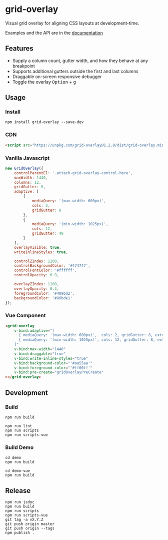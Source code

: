 # grid-overlay

Visual grid overlay for aligning CSS layouts at development-time.

Examples and the API are in the [documentation](https://gridoverlay.com)

## Features
- Supply a column count, gutter width, and how they behave at any breakpoint
- Supports additional gutters outside the first and last columns
- Draggable on-screen responsive debugger
- Toggle the overlay <kbd>Option</kbd> + <kbd>g</kbd>

## Usage

### Install

```shell
npm install grid-overlay --save-dev
```

### CDN

```html
<script src="https://unpkg.com/grid-overlay@1.2.0/dist/grid-overlay.min.js"></script>
```

### Vanilla Javascript
```javascript
new GridOverlay({
    controlParentEl: '.attach-grid-overlay-control-here',
    maxWidth: 1440,
    columns: 12,
    gridGutter: 8,
    adaptive: [
        {
            mediaQuery: '(max-width: 600px)',
            cols: 2,
            gridGutter: 8
        },
        {
            mediaQuery: '(min-width: 1025px)',
            cols: 12,
            gridGutter: 48
        }
    ],
    overlayVisible: true,
    writeInlineStyles: true,

    controlZIndex: 1200,
    controlBackgroundColor: '#474747',
    controlFontColor: '#ffffff',
    controlOpacity: 0.9,

    overlayZIndex: 1100,
    overlayOpacity: 0.4,
    foregroundColor: '#409bd2',
    backgroundColor: '#80bde1'
});
```

### Vue Component
```html
<grid-overlay
    v-bind:adaptive="[
      { mediaQuery: '(max-width: 600px)',  cols: 2, gridGutter: 8, extraLeftRightGutter: 0 },
      { mediaQuery: '(min-width: 1025px)', cols: 12, gridGutter: 8, extraLeftRightGutter: 40 }
    ]"
    v-bind:max-width="1440"
    v-bind:draggable="true"
    v-bind:write-inline-styles="true"
    v-bind:background-color="'#aa55aa'"
    v-bind:foreground-color="'#ff00ff'"
    v-bind:pre-create="gridOverlayPreCreate"
></grid-overlay>
```

## Development

### Build

```shell
npm run build
```

```shell
npm run lint
npm run scripts
npm run scripts-vue
```

### Build Demo

```shell
cd demo
npm run build
```

```shell
cd demo-vue
npm run build
```


## Release

```shell
npm run jsdoc
npm run build
npm run scripts
npm run scripts-vue
git tag -a vX.Y.Z
git push origin master
git push origin --tags
npm publish .
```
